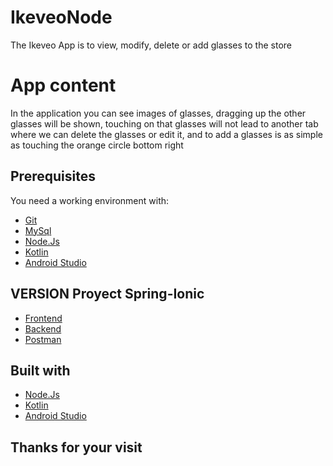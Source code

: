 # IkeveoNode

The Ikeveo App is to view, modify, delete or add glasses to the store

# App content

In the application you can see images of glasses, dragging up the other glasses will be shown, touching on that glasses will not lead to another tab where we can delete the glasses or edit it, and to add a glasses is as simple as touching the orange circle bottom right

## Prerequisites

You need a working environment with:

* [Git]( https://git-scm.com/)
* [MySql]( https://www.mysql.com/)
* [Node.Js]( https://nodejs.org/en/)
* [Kotlin](https://kotlinlang.org/)
* [Android Studio](https://developer.android.com/studio)

## VERSION Proyect Spring-Ionic

* [Frontend](https://github.com/SergioPA11/IkeveoNode/tree/master/frontend)
* [Backend](https://github.com/SergioPA11/IkeveoNode/tree/master/backend)
* [Postman](https://documenter.getpostman.com/view/13098730/TVYCAfsH)


## Built with

* [Node.Js]( https://nodejs.org/en/)
* [Kotlin](https://kotlinlang.org/)
* [Android Studio](https://developer.android.com/studio)


## Thanks for your visit
